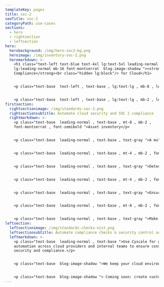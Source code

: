 ```yaml
---
templateKey: pages
title: soc-2
seoTitle: soc-2
categoryPath: use-cases
sections:
  - hero
  - rightsection
  - leftsection
hero:
  herobackground: /img/hero-soc2-bg.png
  heroimage: /img/inventory-soc-2.png
  heromarkdown: >-
    <h1 class="text-left text-blue text-4xl lg:text-5xl leading-normal
    lg:leading-normal mb-16 font-montserrat  blog-image-shadow "><strong>SOC 2
    Compliance</strong><br class="hidden lg:block"/> for Cloud</h1>


    <p class="text-base  text-left , text-base , lg:text-lg , mb-8 , leading-relaxed , text-gray ">Cyscale offers a powerful set of technical controls helping you prepare for a SOC 2 audit in areas such as security, availability, processing integrity, confidentiality and privacy.</p>


    <p class="text-base  text-left , text-base , lg:text-lg , mb-2 , leading-relaxed , text-gray ">Out-of-the-box policies that you can use for a solid security program.</p>
firstsection:
  rightsectionimage: /img/standards-soc-2.png
  rightsectionsubtitle: Automate cloud security and SOC 2 compliance
  rightmarkdown: >-
    <p class="text-base  leading-normal , text-base , mt-8 , mb-2 ,
    font-montserrat , font-semibold ">Asset inventory</p>


    <p class="text-base  leading-normal , text-base , text-gray ">A multi-cloud asset inventory enables the management of information assets. Easily filter the asset table and generate relevant inventory reports.</p>


    <p class="text-base  leading-normal , text-base , mt-4 , mb-2 , font-montserrat , font-semibold ">Identity and access management</p>


    <p class="text-base  leading-normal , text-base , text-gray ">Detect misconfigurations related to identities and access and ensure the implementation of Least Privilege and Separation of Duties. Get alerts on new findings.</p>


    <p class="text-base  leading-normal , text-base , mt-4 , mb-2 , font-montserrat , font-semibold ">Encryption</p>


    <p class="text-base  leading-normal , text-base , text-gray ">Ensure encryption with strong algorithms is used for data in-transit and at-rest.</p>


    <p class="text-base  leading-normal , text-base , mt-8 , mb-2 , font-montserrat , font-semibold ">Logging and monitoring</p>


    <p class="text-base  leading-normal , text-base , text-gray ">Make sure that your systems have logs activated and in place, to allow for the detection of anomalies.</p>
leftsection:
  leftsectionimage: /img/standards-checks-nist.png
  leftsectionsubtitle: Automate compliance checks & security control audits
  leftmarkdown: >-
    <p class="text-base  leading-normal , text-base ">Use Cyscale for governance
    automation across cloud providers and internal teams to ensure consistent
    security and compliance.</p>


    <p class="text-base  blog-image-shadow ">We keep your cloud environments under continuous assessment and provide in-app security consultancy so that you make the most of your time and effort.</p>


    <p class="text-base  blog-image-shadow "> Coming soon: create custom Controls that tap into our Security Knowledge Graph™ and automate the security and compliance checks that matter most for your organization.</p>
---
```

